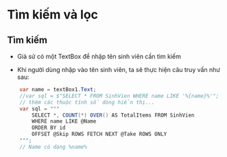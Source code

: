# Tìm kiếm và lọc


## Tìm kiếm
- Giả sử có một TextBox để nhập tên sinh viên cần tìm kiếm

- Khi người dùng nhập vào tên sinh viên, ta sẽ thực hiện câu truy vấn như sau:
```cs
    var name = textBox1.Text;
    //var sql = $"SELECT * FROM SinhVien WHERE name LIKE '%{name}%'";
    // thêm các thuộc tính số dòng hiển thị...
    var sql = """
        SELECT *, COUNT(*) OVER() AS TotalItems FROM SinhVien
        WHERE name LIKE @Name
        ORDER BY id
        OFFSET @Skip ROWS FETCH NEXT @Take ROWS ONLY
    """;
    // Name có dạng %name%
```

